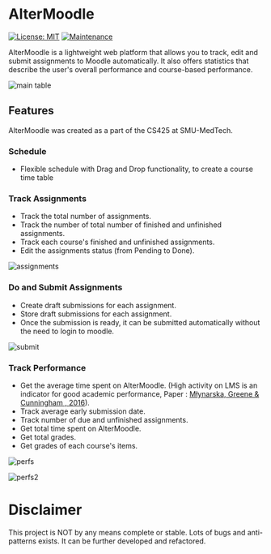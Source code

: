 # AlterMoodle
[![License: MIT](https://img.shields.io/badge/License-MIT-yellow.svg)](https://opensource.org/licenses/MIT) [![Maintenance](https://img.shields.io/badge/Maintained%3F-no-red.svg)](https://bitbucket.org/lbesson/ansi-colors)



AlterMoodle is a lightweight web platform that allows you to track, edit and submit assignments to Moodle automatically. It also offers statistics that describe the user's overall performance and course-based performance.

![main table](https://i.imgur.com/o02iEb0.png)

## Features

AlterMoodle was created as a part of the CS425 at SMU-MedTech.

### Schedule

- Flexible schedule with Drag and Drop functionality, to create a course time table

### Track Assignments

- Track the total number of assignments.
- Track the number of total number of finished and unfinished assignments.
- Track each course's finished and unfinished assignments.
- Edit the assignments status (from Pending to Done).

![assignments](https://i.imgur.com/3maMPuy.png)

### Do and Submit Assignments

- Create draft submissions for each assignment.
- Store draft submissions for each assignment.
- Once the submission is ready, it can be submitted automatically without the need to login to moodle.

![submit](https://i.imgur.com/4pXMDeA.png)

### Track Performance

- Get the average time spent on AlterMoodle. (High activity on LMS is an indicator for good academic performance, Paper : [Młynarska, Greene & Cunningham , 2016](https://www.researchgate.net/publication/290527303_Indicators_of_Good_Student_Performance_in_Moodle_Activity_Data)).
- Track average early submission date.
- Track number of due and unfinished assignments.
- Get total time spent on AlterMoodle.
- Get total grades.
- Get grades of each course's items.

![perfs](https://i.imgur.com/awXEiYi.png)

![perfs2](https://i.imgur.com/twCBd7N.png)

# Disclaimer

This project is NOT by any means complete or stable. Lots of bugs and anti-patterns exists. It can be further developed and refactored.
